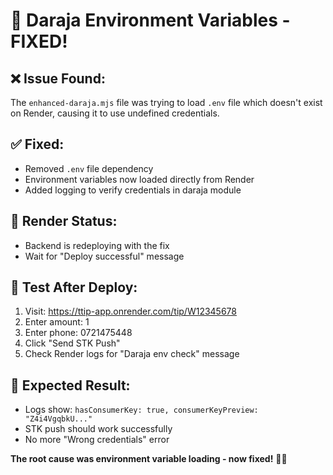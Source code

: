 # 🔧 Daraja Environment Variables - FIXED!

## ❌ **Issue Found:**
The `enhanced-daraja.mjs` file was trying to load `.env` file which doesn't exist on Render, causing it to use undefined credentials.

## ✅ **Fixed:**
- Removed `.env` file dependency
- Environment variables now loaded directly from Render
- Added logging to verify credentials in daraja module

## 🔄 **Render Status:**
- Backend is redeploying with the fix
- Wait for "Deploy successful" message

## 🧪 **Test After Deploy:**
1. Visit: https://ttip-app.onrender.com/tip/W12345678
2. Enter amount: 1
3. Enter phone: 0721475448
4. Click "Send STK Push"
5. Check Render logs for "Daraja env check" message

## 📱 **Expected Result:**
- Logs show: `hasConsumerKey: true, consumerKeyPreview: "Z4i4VgqbkU..."`
- STK push should work successfully
- No more "Wrong credentials" error

**The root cause was environment variable loading - now fixed!** 🔧📱
